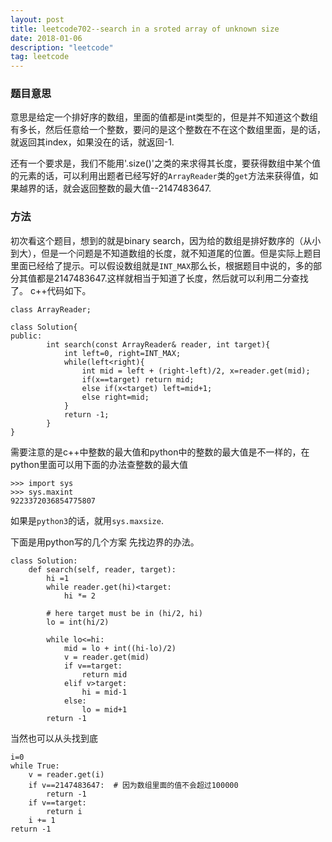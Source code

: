 ```yaml
---
layout: post
title: leetcode702--search in a sroted array of unknown size
date: 2018-01-06
description: "leetcode"
tag: leetcode
---   
```


### 题目意思
意思是给定一个排好序的数组，里面的值都是int类型的，但是并不知道这个数组有多长，然后任意给一个整数，要问的是这个整数在不在这个数组里面，是的话，就返回其index，如果没在的话，就返回-1.

还有一个要求是，我们不能用'.size()'之类的来求得其长度，要获得数组中某个值的元素的话，可以利用出题者已经写好的`ArrayReader`类的`get`方法来获得值，如果越界的话，就会返回整数的最大值--2147483647.

### 方法
初次看这个题目，想到的就是binary search，因为给的数组是排好数序的（从小到大），但是一个问题是不知道数组的长度，就不知道尾的位置。但是实际上题目里面已经给了提示。可以假设数组就是`INT_MAX`那么长，根据题目中说的，多的部分其值都是2147483647.这样就相当于知道了长度，然后就可以利用二分查找了。
c++代码如下。

```
class ArrayReader;

class Solution{
public:
        int search(const ArrayReader& reader, int target){
            int left=0, right=INT_MAX;
            while(left<right){
                int mid = left + (right-left)/2, x=reader.get(mid);
                if(x==target) return mid;
                else if(x<target) left=mid+1;
                else right=mid;
            }
            return -1;
        }
}
```

需要注意的是c++中整数的最大值和python中的整数的最大值是不一样的，在python里面可以用下面的办法查整数的最大值

```
>>> import sys
>>> sys.maxint
9223372036854775807

```
如果是`python3`的话，就用`sys.maxsize`.


下面是用python写的几个方案
先找边界的办法。
```
class Solution:
    def search(self, reader, target):
        hi =1
        while reader.get(hi)<target:
            hi *= 2
        
        # here target must be in (hi/2, hi)
        lo = int(hi/2)

        while lo<=hi:
            mid = lo + int((hi-lo)/2)
            v = reader.get(mid)
            if v==target: 
                return mid
            elif v>target:
                hi = mid-1
            else:
                lo = mid+1
        return -1

```

当然也可以从头找到底

```
i=0
while True:
    v = reader.get(i)
    if v==2147483647:  # 因为数组里面的值不会超过100000
        return -1
    if v==target:
        return i
    i += 1
return -1
```
